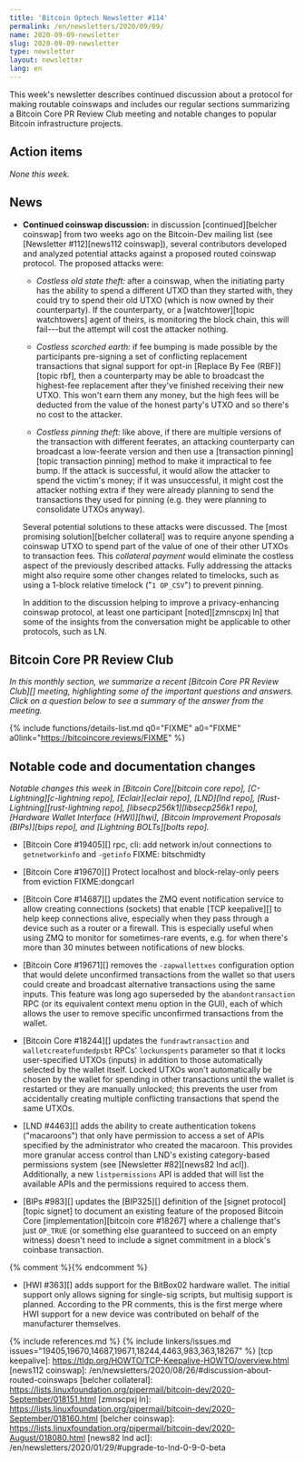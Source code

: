 ```yaml
---
title: 'Bitcoin Optech Newsletter #114'
permalink: /en/newsletters/2020/09/09/
name: 2020-09-09-newsletter
slug: 2020-09-09-newsletter
type: newsletter
layout: newsletter
lang: en
---
```

This week's newsletter describes continued discussion about a protocol
for making routable coinswaps and includes our regular sections summarizing
a Bitcoin Core PR Review Club meeting
and notable changes to popular Bitcoin infrastructure projects.

## Action items

*None this week.*

## News

- **Continued coinswap discussion:** in discussion [continued][belcher
  coinswap] from two weeks ago on the Bitcoin-Dev mailing list (see
  [Newsletter #112][news112 coinswap]), several contributors developed
  and analyzed potential attacks against a proposed routed coinswap
  protocol.  The proposed attacks were:

    - *Costless old state theft:* after a coinswap, when the initiating
      party has the ability to spend a different UTXO than they started
      with, they could try to spend their old UTXO (which is now owned
      by their counterparty).  If the counterparty, or a
      [watchtower][topic watchtowers] agent of theirs, is monitoring the
      block chain, this will fail---but the attempt will cost
      the attacker nothing.

    - *Costless scorched earth:* if fee bumping is made possible by the
      participants pre-signing a set of conflicting replacement
      transactions that signal support for opt-in [Replace By Fee
      (RBF)][topic rbf], then a counterparty may be able to broadcast
      the highest-fee replacement after they've finished receiving their
      new UTXO.  This won't earn them any money, but the high fees will
      be deducted from the value of the honest party's UTXO and so there's no cost to
      the attacker.

    - *Costless pinning theft:* like above, if there are multiple
      versions of the transaction with different feerates, an attacking
      counterparty can broadcast a low-feerate version and then use a
      [transaction pinning][topic transaction pinning] method to make it
      impractical to fee bump.  If the attack is successful, it would
      allow the attacker to spend the victim's money; if it was
      unsuccessful, it might cost the attacker nothing extra if they
      were already planning to send the transactions they used for
      pinning (e.g. they were planning to consolidate UTXOs anyway).

  Several potential solutions to these attacks were discussed.  The
  [most promising solution][belcher collateral] was to require anyone
  spending a coinswap UTXO to spend part of the value of one of their
  other UTXOs to transaction fees.  This *collateral payment* would
  eliminate the costless aspect of the previously described attacks.
  Fully addressing the attacks might also require some other changes
  related to timelocks, such as using a 1-block relative timelock ("`1
  OP_CSV`") to prevent pinning.

  In addition to the discussion helping to improve a privacy-enhancing
  coinswap protocol, at least one participant [noted][zmnscpxj ln] that
  some of the insights from the conversation might be applicable to
  other protocols, such as LN.

## Bitcoin Core PR Review Club

*In this monthly section, we summarize a recent [Bitcoin Core PR Review Club][]
meeting, highlighting some of the important questions and answers.  Click on a
question below to see a summary of the answer from the meeting.*

{% include functions/details-list.md
  q0="FIXME"
  a0="FIXME"
  a0link="https://bitcoincore.reviews/FIXME"
%}

## Notable code and documentation changes

*Notable changes this week in [Bitcoin Core][bitcoin core repo],
[C-Lightning][c-lightning repo], [Eclair][eclair repo], [LND][lnd repo],
[Rust-Lightning][rust-lightning repo], [libsecp256k1][libsecp256k1 repo],
[Hardware Wallet Interface (HWI)][hwi], [Bitcoin Improvement Proposals
(BIPs)][bips repo], and [Lightning BOLTs][bolts repo].*

- [Bitcoin Core #19405][] rpc, cli: add network in/out connections to `getnetworkinfo` and `-getinfo` FIXME: bitschmidty

- [Bitcoin Core #19670][] Protect localhost and block-relay-only peers from eviction FIXME:dongcarl

- [Bitcoin Core #14687][] updates the ZMQ event notification service to
  allow creating connections (sockets) that enable [TCP keepalive][] to
  help keep connections alive, especially when they pass through a
  device such as a router or a firewall.  This is especially useful when
  using ZMQ to monitor for sometimes-rare events, e.g. for when there's
  more than 30 minutes between notifications of new blocks.

- [Bitcoin Core #19671][] removes the `-zapwallettxes` configuration
  option that would delete unconfirmed transactions from the wallet so
  that users could create and broadcast alternative transactions using
  the same inputs.  This feature was long ago superseded by the
  `abandontransaction` RPC (or its equivalent context menu option in the
  GUI), each of which allows the user to remove specific unconfirmed
  transactions from the wallet.

- [Bitcoin Core #18244][] updates the `fundrawtransaction` and
  `walletcreatefundedpsbt` RPCs' `lockunspents` parameter so that it
  locks user-specified UTXOs (inputs) in addition to those
  automatically selected by the wallet itself.  Locked UTXOs won't
  automatically be chosen by the wallet for spending in other
  transactions until the wallet is restarted or they are manually
  unlocked; this prevents the user from accidentally creating
  multiple conflicting transactions that spend the same UTXOs.

- [LND #4463][] adds the ability to create authentication tokens
  ("macaroons") that only have permission to access a set of APIs
  specified by the administrator who created the macaroon.  This
  provides more granular access control than LND's existing
  category-based permissions system (see [Newsletter #82][news82 lnd
  acl]).  Additionally, a new `listpermissions` API is added that will
  list the available APIs and the permissions required to access them.

- [BIPs #983][] updates the [BIP325][] definition of the [signet
  protocol][topic signet] to document an existing feature of the proposed Bitcoin
  Core [implementation][bitcoin core #18267] where a challenge that's just
  `OP_TRUE` (or something else guaranteed to succeed on an empty
  witness) doesn't need to include a signet commitment in a block's
  coinbase transaction.

{% comment %}<!-- I'm tempted to link "BitBox 02" to the manufacturer's
product page, but per a quick `git grep` of the repository, we've never
linked to the product pages for Trezor, Ledger, or ColdCard, so adding a
link to for BitBox seems unfair. -harding -->{% endcomment %}

- [HWI #363][] adds support for the BitBox02 hardware wallet.  The
  initial support only allows signing for single-sig scripts, but
  multisig support is planned.  According to the PR comments, this is
  the first merge where HWI support for a new device was contributed on
  behalf of the manufacturer themselves.

{% include references.md %}
{% include linkers/issues.md issues="19405,19670,14687,19671,18244,4463,983,363,18267" %}
[tcp keepalive]: https://tldp.org/HOWTO/TCP-Keepalive-HOWTO/overview.html
[news112 coinswap]: /en/newsletters/2020/08/26/#discussion-about-routed-coinswaps
[belcher collateral]: https://lists.linuxfoundation.org/pipermail/bitcoin-dev/2020-September/018151.html
[zmnscpxj ln]: https://lists.linuxfoundation.org/pipermail/bitcoin-dev/2020-September/018160.html
[belcher coinswap]: https://lists.linuxfoundation.org/pipermail/bitcoin-dev/2020-August/018080.html
[news82 lnd acl]: /en/newsletters/2020/01/29/#upgrade-to-lnd-0-9-0-beta
